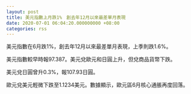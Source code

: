 ```yaml
---
layout: post
title: 美元指數上月跌1%　創去年12月以來最差單月表現
date: 2020-07-01 06:04:20.000000000 +08:00
categories: rss
---
```


美元指數在6月跌1%，創去年12月以來最差單月表現，上季則跌1.6%。

美元指數較早時報97.387。美元兌歐元和日圓上升，但兌商品貨幣下跌。

美元兌日圓曾升0.3%，報107.93日圓。

歐元兌美元輕微下跌至1.1234美元。數據顯示，歐元區6月核心通脹再度回落。
